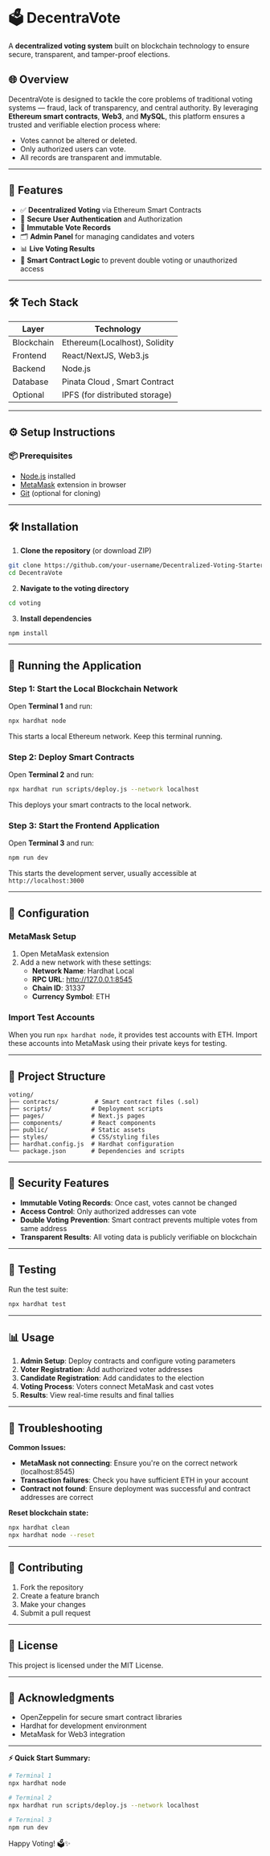 # 🗳️ DecentraVote
A **decentralized voting system** built on blockchain technology to ensure secure, transparent, and tamper-proof elections.

## 🌐 Overview
DecentraVote is designed to tackle the core problems of traditional voting systems — fraud, lack of transparency, and central authority. By leveraging **Ethereum smart contracts**, **Web3**, and **MySQL**, this platform ensures a trusted and verifiable election process where:
- Votes cannot be altered or deleted.
- Only authorized users can vote.
- All records are transparent and immutable.

---

## 🚀 Features
- ✅ **Decentralized Voting** via Ethereum Smart Contracts
- 🔐 **Secure User Authentication** and Authorization
- 🧾 **Immutable Vote Records**
- 🗂️ **Admin Panel** for managing candidates and voters
- 📊 **Live Voting Results**
- 🧠 **Smart Contract Logic** to prevent double voting or unauthorized access

---

## 🛠️ Tech Stack
| Layer       | Technology                 |
|-------------|----------------------------|
| Blockchain  | Ethereum(Localhost), Solidity |
| Frontend    | React/NextJS, Web3.js |
| Backend     | Node.js  |
| Database    | Pinata Cloud , Smart Contract |
| Optional    | IPFS (for distributed storage) |

---

## ⚙️ Setup Instructions

### 📦 Prerequisites
- [Node.js](https://nodejs.org/) installed
- [MetaMask](https://metamask.io/) extension in browser
- [Git](https://git-scm.com/) (optional for cloning)

---

## 🛠️ Installation

1. **Clone the repository** (or download ZIP)
```bash
git clone https://github.com/your-username/Decentralized-Voting-Starter-File.git
cd DecentraVote
```

2. **Navigate to the voting directory**
```bash
cd voting
```

3. **Install dependencies**
```bash
npm install
```

---

## 🚀 Running the Application

### Step 1: Start the Local Blockchain Network
Open **Terminal 1** and run:
```bash
npx hardhat node
```
This starts a local Ethereum network. Keep this terminal running.

### Step 2: Deploy Smart Contracts
Open **Terminal 2** and run:
```bash
npx hardhat run scripts/deploy.js --network localhost
```
This deploys your smart contracts to the local network.

### Step 3: Start the Frontend Application
Open **Terminal 3** and run:
```bash
npm run dev
```
This starts the development server, usually accessible at `http://localhost:3000`

---

## 🔧 Configuration

### MetaMask Setup
1. Open MetaMask extension
2. Add a new network with these settings:
   - **Network Name**: Hardhat Local
   - **RPC URL**: http://127.0.0.1:8545
   - **Chain ID**: 31337
   - **Currency Symbol**: ETH

### Import Test Accounts
When you run `npx hardhat node`, it provides test accounts with ETH. Import these accounts into MetaMask using their private keys for testing.

---

## 📁 Project Structure
```
voting/
├── contracts/          # Smart contract files (.sol)
├── scripts/           # Deployment scripts
├── pages/             # Next.js pages
├── components/        # React components
├── public/            # Static assets
├── styles/            # CSS/styling files
├── hardhat.config.js  # Hardhat configuration
└── package.json       # Dependencies and scripts
```

---

## 🔐 Security Features
- **Immutable Voting Records**: Once cast, votes cannot be changed
- **Access Control**: Only authorized addresses can vote
- **Double Voting Prevention**: Smart contract prevents multiple votes from same address
- **Transparent Results**: All voting data is publicly verifiable on blockchain

---

## 🧪 Testing

Run the test suite:
```bash
npx hardhat test
```

---

## 📊 Usage

1. **Admin Setup**: Deploy contracts and configure voting parameters
2. **Voter Registration**: Add authorized voter addresses
3. **Candidate Registration**: Add candidates to the election
4. **Voting Process**: Voters connect MetaMask and cast votes
5. **Results**: View real-time results and final tallies

---

## 🚨 Troubleshooting

**Common Issues:**
- **MetaMask not connecting**: Ensure you're on the correct network (localhost:8545)
- **Transaction failures**: Check you have sufficient ETH in your account
- **Contract not found**: Ensure deployment was successful and contract addresses are correct

**Reset blockchain state:**
```bash
npx hardhat clean
npx hardhat node --reset
```

---

## 🤝 Contributing
1. Fork the repository
2. Create a feature branch
3. Make your changes
4. Submit a pull request

---

## 📄 License
This project is licensed under the MIT License.

---

## 🙏 Acknowledgments
- OpenZeppelin for secure smart contract libraries
- Hardhat for development environment
- MetaMask for Web3 integration

---

**⚡ Quick Start Summary:**
```bash
# Terminal 1
npx hardhat node

# Terminal 2  
npx hardhat run scripts/deploy.js --network localhost

# Terminal 3
npm run dev
```

Happy Voting! 🗳️✨
